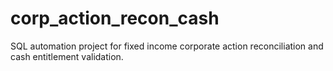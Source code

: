 # corp_action_recon_cash
SQL automation project for fixed income corporate action reconciliation and cash entitlement validation.
